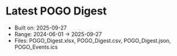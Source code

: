 # Latest POGO Digest
- Built on: 2025-09-27
- Range: 2024-06-01 → 2025-09-27
- Files: POGO_Digest.xlsx, POGO_Digest.csv, POGO_Digest.json, POGO_Events.ics
